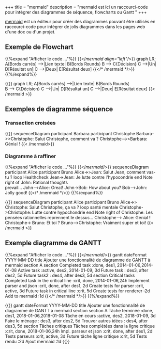 +++
title = "mermaid"
description = "mermaid est ici un raccourci-code pour intégrer des diagrammes de séquence, flowcharts ou Gantt "
+++

[mermaid](https://knsv.github.io/mermaid/) est un éditeur pour créer des diagrammes pouvant être utilisés en raccourci-code pour intégrer de jolis diagrammes dans les pages web d'une doc ou d'un projet.

## Exemple de Flowchart

{{%expand "Afficher le code ..."%}}
	{{</*mermaid align="left"*/>}}
	graph LR;
		A[Bords carrés] -->|Lien texte| B(Bords Rounds)
    	B --> C{Décision}
    	C -->|Un| D[Résultat un]
    	C -->|Deux| E[Résultat deux]
    {{</* /mermaid */>}}
{{%/expand%}}

{{<mermaid align="left">}}
graph LR;
	A[Bords carrés] -->|Lien texte| B(Bords Rounds)    
	B --> C{Décision}
   C -->|Un| D[Résultat un]
   C -->|Deux| E[Résultat deux]
{{< /mermaid >}}

## Exemples de diagramme séquence

### Transaction croisées
{{<mermaid>}}
sequenceDiagram
    participant Barbara
    participant Christophe
    Barbara->>Christophe: Salut Christophe, comment va ?
    Christophe-->>Barbara: Génial !
{{< /mermaid>}}
### Diagramme à raffiner 

{{%expand "Afficher le code ..."%}}
	{{</*mermaid*/>}}
	sequenceDiagram
	    participant Alice
	    participant Bruno
	    Alice->>Jean: Salut Jean, comment vas-tu ?
	    loop Healthcheck
	        Jean->Jean: Je lutte contre l'hypocondrie
	    end
	    Note right of John: Rational thoughts <br/>prevail...
	    John-->Alice: Great!
	    John->Bob: How about you?
	    Bob-->John: Jolly good!
	{{</* /mermaid */>}}
{{%/expand%}}

{{<mermaid>}}
sequenceDiagram
    participant Alice
    participant Bruno
    Alice->> Christophe: Salut Christophe, ça va ?
    loop santé mentale
        Christophe->Christophe: Lutte contre hypochondrie
    end
    Note right of Christophe: Les pensées rationnelles reprennent le dessus...
    Christophe--> Alice: Génial !
    Christophe-> Bruno: Et toi ?
    Bruno-->Christophe: Vraiment super et toi!
{{< /mermaid >}}



## Exemple diagramme de GANTT
{{%expand "Afficher le code ..."%}}
	{{</*mermaid*/>}}
	gantt
	        dateFormat  YYYY-MM-DD
	        title Ajouter une fonctionnalité de diagramme de GANTT à mermaid
	        section A section
	        Completed task            :done,    des1, 2014-01-06,2014-01-08
	        Active task               :active,  des2, 2014-01-09, 3d
	        Future task               :         des3, after des2, 5d
	        Future task2               :         des4, after des3, 5d
	        section Critical tasks
	        Completed task in the critical line :crit, done, 2014-01-06,24h
	        Implement parser and jison          :crit, done, after des1, 2d
	        Create tests for parser             :crit, active, 3d
	        Future task in critical line        :crit, 5d
	        Create tests for renderer           :2d
	        Add to mermaid                      :1d
	{{</* /mermaid */>}}
{{%/expand%}}

{{<mermaid>}}
gantt
        dateFormat  YYYY-MM-DD
        title Ajouter une fonctionnalité de diagramme de GANTT à mermaid
        section section A
        Tâche terminée            :done,    des1, 2018-01-06,2018-01-08
        Tâche en cours               :active,  des2, 2018-01-09, 3d
        Faire le ménage               :         des3, after des2, 5d
        Trouver autres idées               :         des4, after des3, 5d
        section Tâches critiques
        Tâches complétées dans la ligne critique :crit, done, 2018-01-06,24h
        Impl. parseur et json          :crit, done, after des1, 2d
        Tests parseurs             :crit, active, 3d
        Future tâche ligne critique          :crit, 5d
        Tests rendu            :2d
        Ajout mermaid                      :1d
{{</mermaid>}}




